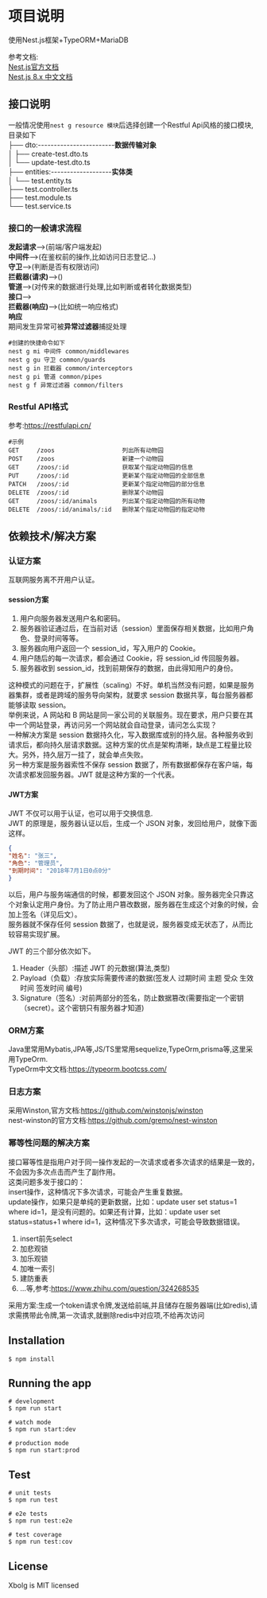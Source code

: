 # 项目说明

使用Nest.js框架+TypeORM+MariaDB

参考文档:  
[Nest.js官方文档](https://docs.nestjs.cn/8/)  
[Nest.js 8.x 中文文档](https://www.bookstack.cn/read/nestjs-8-zh)

## 接口说明

一般情况使用`nest g resource 模块`后选择创建一个Restful Api风格的接口模块,目录如下  
├── dto:------------------------**数据传输对象**  
│         ├── create-test.dto.ts  
│         └── update-test.dto.ts  
├── entities:-------------------**实体类**  
│         └── test.entity.ts  
├── test.controller.ts  
├── test.module.ts  
└── test.service.ts  

### 接口的一般请求流程

**发起请求**-->(前端/客户端发起)  
**中间件**-->(在鉴权前的操作,比如访问日志登记...)  
**守卫**-->(判断是否有权限访问)  
**拦截器(请求)**-->()  
**管道**-->(对传来的数据进行处理,比如判断或者转化数据类型)  
**接口**-->  
**拦截器(响应)**-->(比如统一响应格式)  
**响应**  
期间发生异常可被**异常过滤器**捕捉处理

```shell
#创建的快捷命令如下
nest g mi 中间件 common/middlewares
nest g gu 守卫 common/guards
nest g in 拦截器 common/interceptors
nest g pi 管道 common/pipes
nest g f 异常过滤器 common/filters
```

### Restful API格式
参考:https://restfulapi.cn/
```shell
#示例
GET     /zoos                   列出所有动物园
POST    /zoos                   新建一个动物园
GET     /zoos/:id               获取某个指定动物园的信息
PUT     /zoos/:id               更新某个指定动物园的全部信息
PATCH   /zoos/:id               更新某个指定动物园的部分信息
DELETE  /zoos/:id               删除某个动物园
GET     /zoos/:id/animals       列出某个指定动物园的所有动物
DELETE  /zoos/:id/animals/:id   删除某个指定动物园的指定动物
```

## 依赖技术/解决方案

### 认证方案

互联网服务离不开用户认证。

#### session方案

1. 用户向服务器发送用户名和密码。
2. 服务器验证通过后，在当前对话（session）里面保存相关数据，比如用户角色、登录时间等等。
3. 服务器向用户返回一个 session_id，写入用户的 Cookie。
4. 用户随后的每一次请求，都会通过 Cookie，将 session_id 传回服务器。
5. 服务器收到 session_id，找到前期保存的数据，由此得知用户的身份。

这种模式的问题在于，扩展性（scaling）不好。单机当然没有问题，如果是服务器集群，或者是跨域的服务导向架构，就要求 session 数据共享，每台服务器都能够读取 session。  
举例来说，A 网站和 B 网站是同一家公司的关联服务。现在要求，用户只要在其中一个网站登录，再访问另一个网站就会自动登录，请问怎么实现？  
一种解决方案是 session 数据持久化，写入数据库或别的持久层。各种服务收到请求后，都向持久层请求数据。这种方案的优点是架构清晰，缺点是工程量比较大。另外，持久层万一挂了，就会单点失败。  
另一种方案是服务器索性不保存 session 数据了，所有数据都保存在客户端，每次请求都发回服务器。JWT 就是这种方案的一个代表。  

#### JWT方案

JWT 不仅可以用于认证，也可以用于交换信息.  
JWT 的原理是，服务器认证以后，生成一个 JSON 对象，发回给用户，就像下面这样。
```json
{
"姓名": "张三",
"角色": "管理员",
"到期时间": "2018年7月1日0点0分"
}
```
以后，用户与服务端通信的时候，都要发回这个 JSON 对象。服务器完全只靠这个对象认定用户身份。为了防止用户篡改数据，服务器在生成这个对象的时候，会加上签名（详见后文）。  
服务器就不保存任何 session 数据了，也就是说，服务器变成无状态了，从而比较容易实现扩展。

JWT 的三个部分依次如下。
1. Header（头部）:描述 JWT 的元数据(算法,类型)
2. Payload（负载）:存放实际需要传递的数据(签发人 过期时间 主题 受众 生效时间 签发时间 编号)
3. Signature（签名）:对前两部分的签名，防止数据篡改(需要指定一个密钥（secret）。这个密钥只有服务器才知道)

### ORM方案
Java里常用Mybatis,JPA等,JS/TS里常用sequelize,TypeOrm,prisma等,这里采用TypeOrm.  
TypeOrm中文文档:https://typeorm.bootcss.com/

### 日志方案

采用Winston,官方文档:https://github.com/winstonjs/winston  
nest-winston的官方文档:https://github.com/gremo/nest-winston

### 幂等性问题的解决方案

接口幂等性是指用户对于同一操作发起的一次请求或者多次请求的结果是一致的，不会因为多次点击而产生了副作用。   
这类问题多发于接口的：  
insert操作，这种情况下多次请求，可能会产生重复数据。  
update操作，如果只是单纯的更新数据，比如：update user set status=1 where id=1，是没有问题的。如果还有计算，比如：update user set status=status+1 where id=1，这种情况下多次请求，可能会导致数据错误。  

1. insert前先select
2. 加悲观锁
3. 加乐观锁
4. 加唯一索引
5. 建防重表
6. ...等,参考:https://www.zhihu.com/question/324268535

采用方案:生成一个token请求令牌,发送给前端,并且储存在服务器端(比如redis),请求需携带此令牌,第一次请求,就删除redis中对应项,不给再次访问

## Installation

```shell
$ npm install
```

## Running the app

```shell
# development
$ npm run start

# watch mode
$ npm run start:dev

# production mode
$ npm run start:prod
```

## Test

```shell
# unit tests
$ npm run test

# e2e tests
$ npm run test:e2e

# test coverage
$ npm run test:cov
```


## License

Xbolg is MIT licensed
